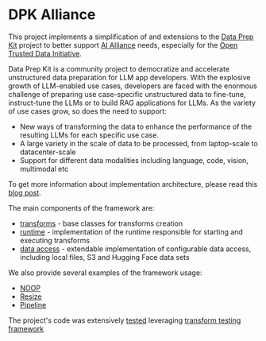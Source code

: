 # DPK Alliance

This project implements a simplification of and extensions to the [Data Prep Kit](https://github.com/data-prep-kit/data-prep-kit) project to better support 
[AI Alliance](https://github.com/The-AI-Alliance/) needs, especially for the [Open Trusted Data Initiative](https://the-ai-alliance.github.io/open-trusted-data-initiative/).

Data Prep Kit is a community project to democratize and accelerate unstructured data preparation for LLM app developers. 
With the explosive growth of LLM-enabled use cases, developers are faced with the enormous challenge of preparing use 
case-specific unstructured data to fine-tune, instruct-tune the LLMs or to build RAG applications for LLMs. As the 
variety of use cases grow, so does the need to support:

* New ways of transforming the data to enhance the performance of the resulting LLMs for each specific use case.
* A large variety in the scale of data to be processed, from laptop-scale to datacenter-scale
* Support for different data modalities including language, code, vision, multimodal etc

To get more information about implementation architecture, please read this 
[blog post](https://thealliance.ai/blog/architecture-of-data-prep-kit-framework).

The main components of the framework are:
* [transforms](data-processing-lib/src/data_processing/transform/transform.md) - base classes for transforms creation
* [runtime](data-processing-lib/src/data_processing/runtime/runtime.md) - implementation of the runtime responsible for starting and executing transforms
* [data access](data-processing-lib/src/data_processing/data_access/data-access.md) - extendable implementation of configurable data access, including local files, S3 and Hugging Face data sets 

We also provide several examples of the framework usage:
* [NOOP](data-processing-lib/src/data_processing/examples/noop/README.md)
* [Resize](data-processing-lib/src/data_processing/examples/resize/README.md)
* [Pipeline](data-processing-lib/src/data_processing/examples/pipeline/README.md)


The project's code was extensively [tested](data-processing-lib/test) leveraging 
[transform testing framework](data-processing-lib/src/data_processing/test_support/README.md)